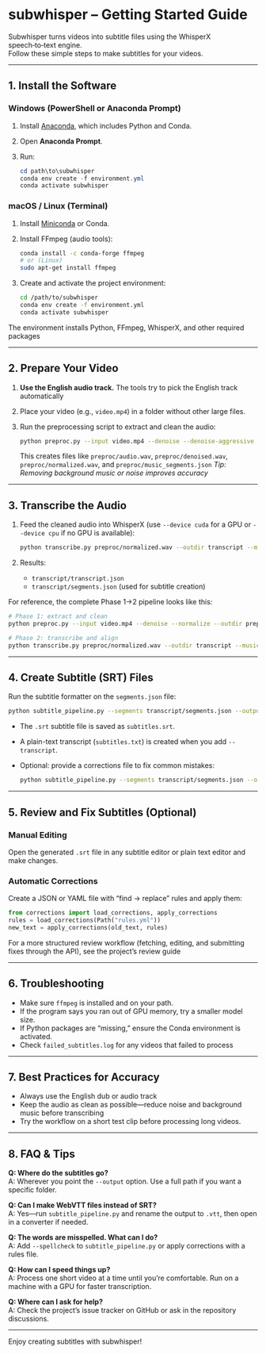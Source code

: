 # subwhisper – Getting Started Guide

Subwhisper turns videos into subtitle files using the WhisperX speech‑to‑text engine.  
Follow these simple steps to make subtitles for your videos.

---

## 1. Install the Software

### Windows (PowerShell or Anaconda Prompt)

1. Install [Anaconda](https://www.anaconda.com/download), which includes Python and Conda.
2. Open **Anaconda Prompt**.
3. Run:

   ```powershell
   cd path\to\subwhisper
   conda env create -f environment.yml
   conda activate subwhisper
   ```

### macOS / Linux (Terminal)

1. Install [Miniconda](https://docs.conda.io/en/latest/miniconda.html) or Conda.
2. Install FFmpeg (audio tools):

   ```bash
   conda install -c conda-forge ffmpeg
   # or (Linux)
   sudo apt-get install ffmpeg
   ```
3. Create and activate the project environment:

   ```bash
   cd /path/to/subwhisper
   conda env create -f environment.yml
   conda activate subwhisper
   ```

The environment installs Python, FFmpeg, WhisperX, and other required packages

---

## 2. Prepare Your Video

1. **Use the English audio track.** The tools try to pick the English track automatically
2. Place your video (e.g., `video.mp4`) in a folder without other large files.
3. Run the preprocessing script to extract and clean the audio:

   ```bash
   python preproc.py --input video.mp4 --denoise --denoise-aggressive 0.9 --normalize --outdir preproc
   ```

   This creates files like `preproc/audio.wav`, `preproc/denoised.wav`, `preproc/normalized.wav`, and `preproc/music_segments.json`
   *Tip: Removing background music or noise improves accuracy*

---

## 3. Transcribe the Audio

1. Feed the cleaned audio into WhisperX (use `--device cuda` for a GPU or
   `--device cpu` if no GPU is available):

   ```bash
   python transcribe.py preproc/normalized.wav --outdir transcript --music-segments preproc/music_segments.json --device cuda
   ```

2. Results:
   - `transcript/transcript.json`
   - `transcript/segments.json` (used for subtitle creation)

For reference, the complete Phase 1→2 pipeline looks like this:

```bash
# Phase 1: extract and clean
python preproc.py --input video.mp4 --denoise --normalize --outdir preproc

# Phase 2: transcribe and align
python transcribe.py preproc/normalized.wav --outdir transcript --music-segments preproc/music_segments.json --device cuda
```

---

## 4. Create Subtitle (SRT) Files

Run the subtitle formatter on the `segments.json` file:

```bash
python subtitle_pipeline.py --segments transcript/segments.json --output subtitles.srt --transcript
```

- The `.srt` subtitle file is saved as `subtitles.srt`.
- A plain-text transcript (`subtitles.txt`) is created when you add `--transcript`.
- Optional: provide a corrections file to fix common mistakes:

  ```bash
  python subtitle_pipeline.py --segments transcript/segments.json --output subtitles.srt --corrections rules.yml
  ```

---

## 5. Review and Fix Subtitles (Optional)

### Manual Editing
Open the generated `.srt` file in any subtitle editor or plain text editor and make changes.

### Automatic Corrections
Create a JSON or YAML file with “find → replace” rules and apply them:

```python
from corrections import load_corrections, apply_corrections
rules = load_corrections(Path("rules.yml"))
new_text = apply_corrections(old_text, rules)
```

For a more structured review workflow (fetching, editing, and submitting fixes through the API), see the project’s review guide

---

## 6. Troubleshooting

- Make sure `ffmpeg` is installed and on your path.
- If the program says you ran out of GPU memory, try a smaller model size.
- If Python packages are “missing,” ensure the Conda environment is activated.
- Check `failed_subtitles.log` for any videos that failed to process

---

## 7. Best Practices for Accuracy

- Always use the English dub or audio track
- Keep the audio as clean as possible—reduce noise and background music before transcribing
- Try the workflow on a short test clip before processing long videos.

---

## 8. FAQ & Tips

**Q: Where do the subtitles go?**  
A: Wherever you point the `--output` option. Use a full path if you want a specific folder.

**Q: Can I make WebVTT files instead of SRT?**  
A: Yes—run `subtitle_pipeline.py` and rename the output to `.vtt`, then open in a converter if needed.

**Q: The words are misspelled. What can I do?**  
A: Add `--spellcheck` to `subtitle_pipeline.py` or apply corrections with a rules file.

**Q: How can I speed things up?**  
A: Process one short video at a time until you’re comfortable. Run on a machine with a GPU for faster transcription.

**Q: Where can I ask for help?**  
A: Check the project’s issue tracker on GitHub or ask in the repository discussions.

---

Enjoy creating subtitles with subwhisper!


